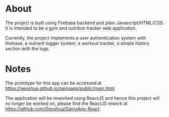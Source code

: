 # About
The project is built using Firebase backend and plain Javascript/HTML/CSS. It is intended to be a gym and nutrition tracker web application.

Currently, the project implements a user authentication system with firebase, a nutrient logger system, a workout tracker, a simple history section with the logs.
# Notes
The prototype for this app can be accessed at https://geoshua.github.io/gainsapp/public/main.html

The application will be reworked using ReactJS and hence this project will no longer be worked on, please find the ReactJS rework at https://github.com/Geoshua/GainsApp-React.
